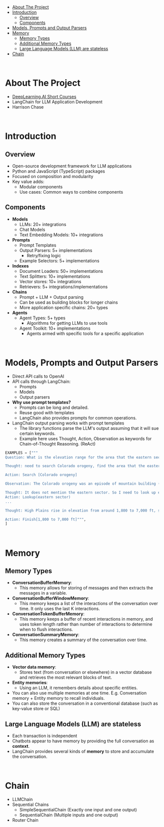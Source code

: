 - [About The Project](#about-the-project)
- [Introduction](#introduction)
  - [Overview](#overview)
  - [Components](#components)
- [Models, Prompts and Output Parsers](#models-prompts-and-output-parsers)
- [Memory](#memory)
  - [Memory Types](#memory-types)
  - [Additional Memory Types](#additional-memory-types)
  - [Large Language Models (LLM) are stateless](#large-language-models-llm-are-stateless)
- [Chain](#chain)

&nbsp;

# About The Project

- [DeepLearning.AI Short Courses](https://learn.deeplearning.ai/)
- LangChain for LLM Application Development
- Harrison Chase

&nbsp;

# Introduction

## Overview

- Open-source development framework for LLM applications
- Python and JavaScript (TypeScript) packages
- Focused on composition and modularity
- Key value adds:
  - Modular components
  - Use cases: Common ways to combine components

## Components

- **Models**
  - LLMs: 20+ integrations
  - Chat Models
  - Text Embedding Models: 10+ integrations
- **Prompts**
  - Prompt Templates
  - Output Parsers: 5+ implementations
    - Retry/fixing logic
  - Example Selectors: 5+ implementations
- **Indexes**
  - Document Loaders: 50+ implementations
  - Text Splitters: 10+ implementations
  - Vector stores: 10+ integrations
  - Retrievers: 5+ integrations/implementations
- **Chains**
  - Prompt + LLM + Output parsing
  - Can be used as building blocks for longer chains
  - More application specific chains: 20+ types
- **Agents**
  - Agent Types: 5+ types
    - Algorithms for getting LLMs to use tools
  - Agent Toolkit: 10+ implementations
    - Agents armed with specific tools for a specific application

&nbsp;

# Models, Prompts and Output Parsers

- Direct API calls to OpenAI
- API calls through LangChain:
  - Prompts
  - Models
  - Output parsers
- **Why use prompt templates?**
  - Prompts can be long and detailed.
  - Reuse good with templates
  - LangChain also provides prompts for common operations.
- LangChain output parsing works with prompt templates
  - The library functions parse the LLM's output assuming that it will sue certain keywords.
  - Example here uses Thought, Action, Observation as keywords for Chain-of-Thought Reasoning. (ReAct)

```py
EXAMPLES = ["""
Question: What is the elevation range for the area that the eastern sector of the Colorado orogeny extends into?

Thought: need to search Colorado orogeny, find the area that the eastern sector of the Colorado orogeny extends into, then find the elevation range of the area.

Action: Search [Colorado orogeny]

Observation: The Colorado orogeny was an episode of mountain building (an orogeny) in Colorado and surrounding areas.

Thought: It does not mention the eastern sector. So I need to look up eastern sector.
Action: Lookup(eastern sector)
...

Thought: High Plains rise in elevation from around 1,800 to 7,000 ft, so the answer is 1,800 to 7,000 ft.

Action: Finish[1,800 to 7,000 ft]""",
]
```

&nbsp;

# Memory

## Memory Types

- **ConversationBufferMemory**:
  - This memory allows for storing of messages and then extracts the messages in a variable.
- **ConversationBufferWindowMemory**:
  - This memory keeps a list of the interactions of the conversation over time. It only uses the last K interactions.
- **ConversationTokenBufferMemory**:
  - This memory keeps a buffer of recent interactions in memory, and uses token length rather than number of interactions to determine when to flush interactions.
- **ConversationSummaryMemory**:
  - This memory creates a summary of the conversation over time.

## Additional Memory Types

- **Vector data memory**:
  - Stores text (from conversation or elsewhere) in a vector database and retrieves the most relevant blocks of text.
- **Entity memories**:
  - Using an LLM, it remembers details about specific entities.
- You can also use multiple memories at one time. E.g. Conversation memory + Entity memory to recall individuals.
- You can also store the conversation in a conventional database (such as key-value store or SQL)

## Large Language Models (LLM) are stateless

- Each transaction is independent
- Chatbots appear to have memory by providing the full conversation as **context**.
- LangChain provides several kinds of **memory** to store and accumulate the conversation.

&nbsp;

# Chain

- LLMChain
- Sequential Chains
  - SimpleSequentialChain (Exactly one input and one output)
  - SequentialChain (Multiple inputs and one output)
- Router Chain

&nbsp;
